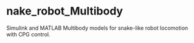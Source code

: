 # nake_robot_Multibody
Simulink and MATLAB Multibody models for snake-like robot locomotion with CPG control.
